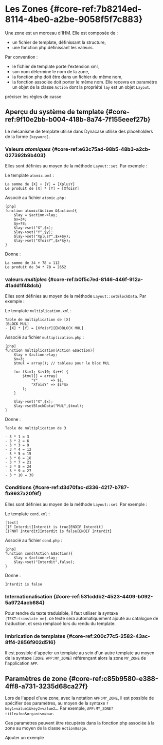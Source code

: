 # Les Zones {#core-ref:7b8214ed-8114-4be0-a2be-9058f5f7c883}

Une zone est un morceau d'IHM. Elle est composée de :

*   un fichier de template, définissant la structure,
*   une fonction php définissant les valeurs.

Par convention :

*   le fichier de template porte l'extension xml,
*   son nom détermine le nom de la zone,
*   la fonction php doit être dans un fichier du même nom,
*   la fonction associée doit porter le même nom. Elle recevra en
    paramètre un objet de la classe `Action` dont la propriété `lay` est
    un objet `Layout`.

<span class="fixme" data-assignedto="EBR">préciser les règles de casse</span>

## Aperçu du système de template {#core-ref:9f10e2bb-b004-418b-8a74-7f155eeef27b}

Le mécanisme de template utilisé dans Dynacase utilise des placeholders de la
forme `[keyword]`.

### Valeurs *atomiques* {#core-ref:e63c75ad-98b5-48b3-a2cb-027392b9b403}

Elles sont définies au moyen de la méthode `Layout::set`. Par exemple :

Le template `atomic.xml` :

    La somme de [X] + [Y] = [XplusY]
    Le produit de [X] * [Y] = [XfoisY]

Associé au fichier `atomic.php` :

    [php]
    function atomic(Action &$action){
        $lay = $action->lay;
        $x=34;
        $y=78;
        $lay->set("X",$x);
        $lay->set("Y",$y);
        $lay->set("XplusY",$x+$y);
        $lay->set("XfoisY",$x*$y);
    }

Donne :

    La somme de 34 + 78 = 112
    Le produit de 34 * 78 = 2652

### valeurs *multiples* {#core-ref:b0f5c7ed-8146-446f-912a-41add1f48dcb}

Elles sont définies au moyen de la méthode `Layout::setBlockData`. Par exemple :

Le template `multiplication.xml` :

    Table de multiplication de [X]
    [BLOCK MUL]
    - [X] * [Y] = [XfoisY][ENDBLOCK MUL]

Associé au fichier `multiplication.php` :

    [php]
    function multiplication(Action &$action){
        $lay = $action->lay;
        $x=3;
        $tmul = array(); // tableau pour le bloc MUL
        
        for ($i=1; $i<10; $i++) {
            $tmul[] = array(
                "Y"      => $i,
                "XfoisY" => $i*$x
            );
        }
        
        $lay->set("X",$x);
        $lay->setBlockData("MUL",$tmul);
    }

Donne :

    Table de multiplication de 3
    
    - 3 * 1 = 3
    - 3 * 2 = 6
    - 3 * 3 = 9
    - 3 * 4 = 12
    - 3 * 5 = 15
    - 3 * 6 = 18
    - 3 * 7 = 21
    - 3 * 8 = 24
    - 3 * 9 = 27
    - 3 * 10 = 30

### Conditions {#core-ref:d3d70fac-d336-4217-b787-fb9937a20f6f}

Elles sont définies  au moyen de la méthode `Layout::set`. Par exemple :

Le template `cond.xml` :

    [text]
    [IF Interdit]Interdit is true[ENDIF Interdit]
    [IFNOT Interdit]Interdit is false[ENDIF Interdit]

Associé au fichier `cond.php` :

    [php]
    function cond(Action &$action){
        $lay = $action->lay;
        $lay->set("Interdit",false);
    }

Donne :

    Interdit is false

### Internationalisation {#core-ref:531cddb2-4523-4409-b092-5a9724acb684}

Pour rendre du texte traduisible, il faut utiliser la syntaxe
`[TEXT:translate me]`. ce texte sera automatiquement ajouté au catalogue de
traduction, et sera remplacé lors du rendu du template.

### Imbrication de templates {#core-ref:200c77c5-2582-43ac-8ff4-2856f902d516}

Il est possible d'appeler un template au sein d'un autre template au moyen de la
syntaxe `[ZONE APP:MY_ZONE]` référençant alors la zone `MY_ZONE` de
l'application `APP`.

## Paramètres de zone {#core-ref:c85b9580-e388-4ff8-a731-3235d68ca27f}

Lors de l'appel d'une zone, avec la notation `APP:MY_ZONE`, il est possible de
spécifier des paramètres, au moyen de la syntaxe `?key1=value1&key2=value2…`.
Par exemple, `APP:MY_ZONE?title=foo&organism=bar`.

Ces paramètres peuvent être récupérés dans la fonction php associée à la zone au
moyen de la classe `ActionUsage`.

<span class="fixme" data-assignedto="MCO">Ajouter un exemple</span>
